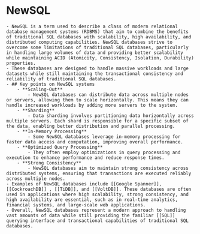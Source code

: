 # NewSQL
	- NewSQL is a term used to describe a class of modern relational database management systems (RDBMS) that aim to combine the benefits of traditional SQL databases with scalability, high availability, and distributed computing capabilities. NewSQL databases strive to overcome some limitations of traditional SQL databases, particularly in handling large volumes of data and providing better scalability while maintaining ACID (Atomicity, Consistency, Isolation, Durability) properties.
	- These databases are designed to handle massive workloads and large datasets while still maintaining the transactional consistency and reliability of traditional SQL databases.
	- ## Key points on NewSQL systems
		- **Scaling-Out**
			- NewSQL databases can distribute data across multiple nodes or servers, allowing them to scale horizontally. This means they can handle increased workloads by adding more servers to the system.
		- **Sharding**
			- Data sharding involves partitioning data horizontally across multiple servers. Each shard is responsible for a specific subset of the data, enabling better distribution and parallel processing.
		- **In-Memory Processing**
			- Some NewSQL databases leverage in-memory processing for faster data access and computation, improving overall performance.
		- **Optimized Query Processing**
			- They often employ optimizations in query processing and execution to enhance performance and reduce response times.
		- **Strong Consistency**
			- NewSQL databases aim to maintain strong consistency across distributed systems, ensuring that transactions are executed reliably across multiple nodes.
	- Examples of NewSQL databases include [[Google Spanner]], [[CockroachDB]] , [[TiDB]], and [[VoltDB]]. These databases are often used in applications where high scalability, strong consistency, and high availability are essential, such as in real-time analytics, financial systems, and large-scale web applications.
	- Overall, NewSQL databases represent a modern approach to handling vast amounts of data while still providing the familiar [[SQL]] querying interface and transactional capabilities of traditional SQL databases.